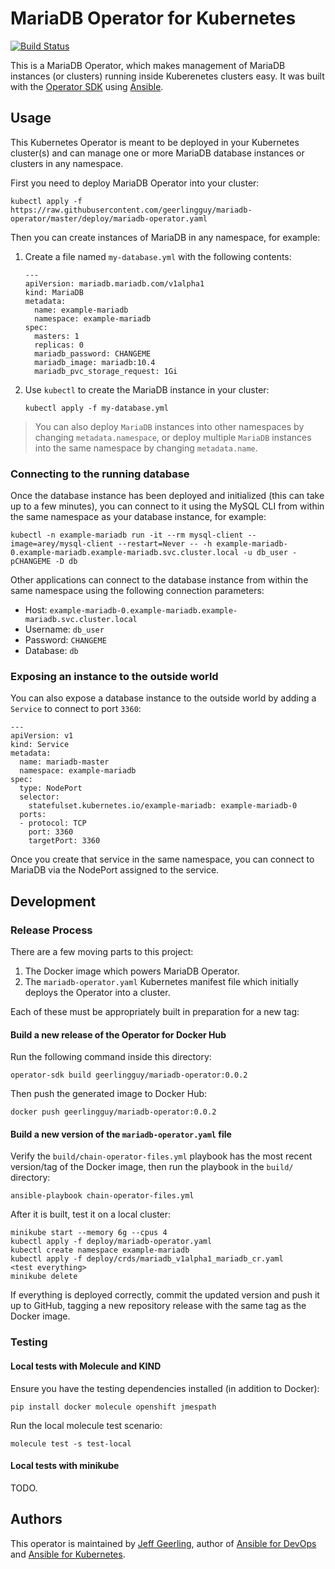 # MariaDB Operator for Kubernetes

[![Build Status](https://travis-ci.com/geerlingguy/mariadb-operator.svg?branch=master)](https://travis-ci.com/geerlingguy/mariadb-operator)

This is a MariaDB Operator, which makes management of MariaDB instances (or clusters) running inside Kuberenetes clusters easy. It was built with the [Operator SDK](https://github.com/operator-framework/operator-sdk) using [Ansible](https://www.ansible.com/blog/ansible-operator).

## Usage

This Kubernetes Operator is meant to be deployed in your Kubernetes cluster(s) and can manage one or more MariaDB database instances or clusters in any namespace.

First you need to deploy MariaDB Operator into your cluster:

    kubectl apply -f https://raw.githubusercontent.com/geerlingguy/mariadb-operator/master/deploy/mariadb-operator.yaml

Then you can create instances of MariaDB in any namespace, for example:

  1. Create a file named `my-database.yml` with the following contents:

     ```
     ---
     apiVersion: mariadb.mariadb.com/v1alpha1
     kind: MariaDB
     metadata:
       name: example-mariadb
       namespace: example-mariadb
     spec:
       masters: 1
       replicas: 0
       mariadb_password: CHANGEME
       mariadb_image: mariadb:10.4
       mariadb_pvc_storage_request: 1Gi
     ```

  2. Use `kubectl` to create the MariaDB instance in your cluster:

     ```
     kubectl apply -f my-database.yml
     ```

> You can also deploy `MariaDB` instances into other namespaces by changing `metadata.namespace`, or deploy multiple `MariaDB` instances into the same namespace by changing `metadata.name`.

### Connecting to the running database

Once the database instance has been deployed and initialized (this can take up to a few minutes), you can connect to it using the MySQL CLI from within the same namespace as your database instance, for example:

    kubectl -n example-mariadb run -it --rm mysql-client --image=arey/mysql-client --restart=Never -- -h example-mariadb-0.example-mariadb.example-mariadb.svc.cluster.local -u db_user -pCHANGEME -D db

Other applications can connect to the database instance from within the same namespace using the following connection parameters:

  - Host: `example-mariadb-0.example-mariadb.example-mariadb.svc.cluster.local`
  - Username: `db_user`
  - Password: `CHANGEME`
  - Database: `db`

### Exposing an instance to the outside world

You can also expose a database instance to the outside world by adding a `Service` to connect to port `3360`:

    ---
    apiVersion: v1
    kind: Service
    metadata:
      name: mariadb-master
      namespace: example-mariadb
    spec:
      type: NodePort
      selector:
        statefulset.kubernetes.io/example-mariadb: example-mariadb-0
      ports:
      - protocol: TCP
        port: 3360
        targetPort: 3360

Once you create that service in the same namespace, you can connect to MariaDB via the NodePort assigned to the service.

## Development

### Release Process

There are a few moving parts to this project:

  1. The Docker image which powers MariaDB Operator.
  2. The `mariadb-operator.yaml` Kubernetes manifest file which initially deploys the Operator into a cluster.

Each of these must be appropriately built in preparation for a new tag:

#### Build a new release of the Operator for Docker Hub

Run the following command inside this directory:

    operator-sdk build geerlingguy/mariadb-operator:0.0.2

Then push the generated image to Docker Hub:

    docker push geerlingguy/mariadb-operator:0.0.2

#### Build a new version of the `mariadb-operator.yaml` file

Verify the `build/chain-operator-files.yml` playbook has the most recent version/tag of the Docker image, then run the playbook in the `build/` directory:

    ansible-playbook chain-operator-files.yml

After it is built, test it on a local cluster:

    minikube start --memory 6g --cpus 4
    kubectl apply -f deploy/mariadb-operator.yaml
    kubectl create namespace example-mariadb
    kubectl apply -f deploy/crds/mariadb_v1alpha1_mariadb_cr.yaml
    <test everything>
    minikube delete

If everything is deployed correctly, commit the updated version and push it up to GitHub, tagging a new repository release with the same tag as the Docker image.

### Testing

#### Local tests with Molecule and KIND

Ensure you have the testing dependencies installed (in addition to Docker):

    pip install docker molecule openshift jmespath

Run the local molecule test scenario:

    molecule test -s test-local

#### Local tests with minikube

TODO.

## Authors

This operator is maintained by [Jeff Geerling](https://www.jeffgeerling.com), author of [Ansible for DevOps](https://www.ansiblefordevops.com) and [Ansible for Kubernetes](https://www.ansibleforkubernetes.com).
